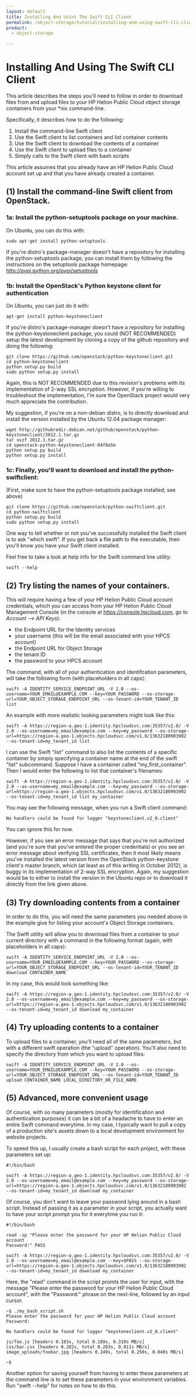 ```yaml
---
layout: default
title: Installing And Usint The Swift CLI Client
permalink: /object-storage/tutorial/installing-and-using-swift-cli-client/
product:
  - object-storage

---
```

<!--PUBLISHED-->
# Installing And Using The Swift CLI Client

This article describes the steps you'll need to follow in order to download files from and upload files to your HP Helion Public Cloud object storage containers from your *nix command-line.

Specifically, it describes how to do the following:

1. Install the command-line Swift client
1. Use the Swift client to list containers and list container contents
1. Use the Swift client to download the contents of a container
1. Use the Swift client to upload files to a container
1. Simply calls to the Swift client with bash scripts

This article assumes that you already have an HP Helion Public Cloud account set up and that you have already created a container.

## (1) Install the command-line Swift client from OpenStack.

### 1a: Install the python-setuptools package on your machine.


On Ubuntu, you can do this with:

    sudo apt-get install python-setuptools
  
If you're distro's package-manager doesn't have a repository for installing the python-setuptools package, you can install them by following the instructions on the setuptools package homepage: http://pypi.python.org/pypi/setuptools

### 1b: Install the OpenStack's Python keystone client for authentication

On Ubuntu, you can just do it with:

    apt-get install python-keystoneclient
  
If you're distro's package-manager doesn't have a repository for installing the python-keystoneclient package, you could (NOT RECOMMENDED) setup the latest development by cloning a copy of the github repository and doing the following: 

    git clone https://github.com/openstack/python-keystoneclient.git
    cd python-keystoneclient
    python setup.py build
    sudo python setup.py install
  
Again, this is NOT RECOMMENDED due to this revision's problems with its implementation of 2-way SSL encryption.  However, if you're willing to troubleshoot the implementation, I'm sure the OpenStack project would very much appreciate the contribution.
  
My suggestion, if you're on a non-debian distro, is to directly download and install the version installed by the Ubuntu 12.04 package manager:

    wget http://githubredir.debian.net/github/openstack/python-keystoneclient/2012.1.tar.gz
    tar xvzf 2012.1.tar.gz
    cd openstack-python-keystoneclient-04f8e5e
    python setup.py build
    python setup.py install 
  
### 1c: Finally, you'll want to download and install the python-swiftclient:

(First, make sure to have the python-setuptools package installed; see above)

    git clone https://github.com/openstack/python-swiftclient.git
    cd python-swiftclient
    python setup.py build
    sudo python setup.py install

One way to tell whether or not you've successfully installed the Swift client is to ask "which swift".  If you get back a file path to the executable, then you'll know you have your Swift client installed.

Feel free to take a look at help info for the Swift command line utility:

    swift --help
  
## (2) Try listing the names of your containers.

This will require having a few of your HP Helion Public Cloud account credentials, which you can access from your HP Helion Public Cloud Management Console (in the console at https://console.hpcloud.com, go to *Account --> API Keys*):

- the Endpoint URL for the Identity services
- your username (this will be the email associated with your HPCS account)
- the Endpoint URL for Object Storage
- the tenant ID 
- the password to your HPCS account

The command, with all of your authentication and identifcation parameters, will take the following form (with placeholders in all caps):

    swift -A IDENTITY_SERVICE_ENDPOINT_URL -V 2.0 --os-username=YOUR_EMAIL@EXAMPLE.COM --key=YOUR_PASSWORD --os-storage-url=YOUR_OBJECT_STORAGE_ENDPOINT_URL --os-tenant-id=YOUR_TENANT_ID list

An example with more realistic looking parameters might look like this:

    swift -A https://region-a.geo-1.identity.hpcloudsvc.com:35357/v2.0/ -V 2.0 --os-username=my_email@example.com --key=my_password --os-storage-url=https://region-a.geo-1.objects.hpcloudsvc.com/v1.0/13632180903902 --os-tenant-id=my_tenant_id list

I can use the Swift "list" command to also list the contents of a specific container by simply specifying a container name at the end of the swift "list" subcommand.  Suppose I have a container called "my_first_container".  Then I would enter the following to list that container's filenames:

    swift -A https://region-a.geo-1.identity.hpcloudsvc.com:35357/v2.0/ -V 2.0 --os-username=my_email@example.com --key=my_password --os-storage-url=https://region-a.geo-1.objects.hpcloudsvc.com/v1.0/13632180903902 --os-tenant-id=my_tenant_id list my_container

You may see the following message, when you run a Swift client command:

    No handlers could be found for logger "keystoneclient.v2_0.client"

You can ignore this for now.  

However, if you see an error message that says that you're not authorized (and you're sure that you've entered the proper credentials) or you see an error message about verifying SSL certificates, then it most likely means you've installed the latest version from the OpenStack python-keystone client's master branch, which (at least as of this writing in October 2012), is buggy in its implementation of 2-way SSL encryption.  Again, my suggestion would be to either to install the version in the Ubuntu repo or to download it directly from the link given above.

## (3) Try downloading contents from a container

In order to do this, you will need the same parameters you needed above in the example give for listing your account's Object Storage containers.

The Swift utility will allow you to download files from a container to your current directory with a command in the following format (again, with placeholders in all caps):

    swift -A IDENTITY_SERVICE_ENDPOINT_URL -V 2.0 --os-username=YOUR_EMAIL@EXAMPLE.COM --key=YOUR_PASSWORD --os-storage-url=YOUR_OBJECT_STORAGE_ENDPOINT_URL --os-tenant-id=YOUR_TENANT_ID download CONTAINER_NAME

In my case, this would look something like:

    swift -A https://region-a.geo-1.identity.hpcloudsvc.com:35357/v2.0/ -V 2.0 --os-username=my_email@example.com --key=my_password --os-storage-url=https://region-a.geo-1.objects.hpcloudsvc.com/v1.0/13632180903902 --os-tenant-id=my_tenant_id download my_container

## (4) Try uploading contents to a container

To upload files to a container, you'll need all of the same parameters, but with a different swift operation (the "upload" operation).  You'll also need to specify the directory from which you want to upload files:

    swift -A IDENTITY_SERVICE_ENDPOINT_URL -V 2.0 --os-username=YOUR_EMAIL@EXAMPLE.COM --key=YOUR_PASSWORD --os-storage-url=YOUR_OBJECT_STORAGE_ENDPOINT_URL --os-tenant-id=YOUR_TENANT_ID upload CONTAINER_NAME LOCAL_DIRECTORY_OR_FILE_NAME

## (5) Advanced, more convenient usage

Of course, with so many parameters (mostly for identification and authentication purposes) it can be a bit of a headache to have to enter an entire Swift command everytime.  In my case, I typically want to pull a copy of a production site's assets down to a local development environment for website projects.

To speed this up, I usually create a bash script for each project, with these parameters set up:

    #!/bin/bash
    
    swift -A https://region-a.geo-1.identity.hpcloudsvc.com:35357/v2.0/ -V 2.0 --os-username=my_email@example.com --key=my_password --os-storage-url=https://region-a.geo-1.objects.hpcloudsvc.com/v1.0/13632180903902 --os-tenant-id=my_tenant_id download my_container

Of course, you don't want to leave your password lying around in a bash script.  Instead of passing it as a parameter in your script, you actually want to have your script prompt you for it everytime you run it:

    #!/bin/bash
    
    read -sp "Please enter the password for your HP Helion Public Cloud account
    Password:" PASS

    swift -A https://region-a.geo-1.identity.hpcloudsvc.com:35357/v2.0/ -V 2.0 --os-username=my_email@example.com --key=$PASS --os-storage-url=https://region-a.geo-1.objects.hpcloudsvc.com/v1.0/13632180903902 --os-tenant-id=my_tenant_id download my_container

Here, the "read" command in the script promts the user for input, with the message "Please enter the password for your HP Helion Public Cloud account", with the "Password:" phrase on the next-line, followed by an input cursor.

    ~$ ./my_bash_script.sh
    Please enter the password for your HP Helion Public Cloud account
    Password:
    
    No handlers could be found for logger "keystoneclient.v2_0.client"
    
    js/foo.js [headers 0.183s, total 0.189s, 0.310s MB/s]
    css/bar.css [headers 0.202s, total 0.203s, 0.011s MB/s]
    image_uploads/foobar.jpg [headers 0.249s, total 0.250s, 0.040s MB/s]
    
    ~$

Another option for saving yourself from having to enter these parameters at the command line is to set these parameters in your environment variables.  Run "swift --help" for notes on how to do this.
